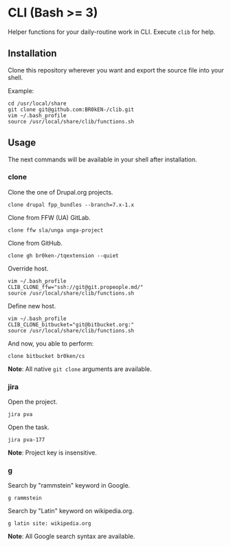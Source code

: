 # CLI (Bash >= 3)

Helper functions for your daily-routine work in CLI. Execute `clib` for help.

## Installation

Clone this repository wherever you want and export the source file into your shell.

Example:

```
cd /usr/local/share
git clone git@github.com:BR0kEN-/clib.git
vim ~/.bash_profile
source /usr/local/share/clib/functions.sh
```

## Usage

The next commands will be available in your shell after installation.

### clone

Clone the one of Drupal.org projects.

```
clone drupal fpp_bundles --branch=7.x-1.x
```

Clone from FFW (UA) GitLab.

```
clone ffw sla/unga unga-project
```

Clone from GitHub.

```
clone gh br0ken-/tqextension --quiet
```

Override host.

```
vim ~/.bash_profile
CLIB_CLONE_ffw="ssh://git@git.propeople.md/"
source /usr/local/share/clib/functions.sh
```

Define new host.

```
vim ~/.bash_profile
CLIB_CLONE_bitbucket="git@bitbucket.org:"
source /usr/local/share/clib/functions.sh
```

And now, you able to perform:

```
clone bitbucket br0ken/cs
```

**Note**: All native `git clone` arguments are available.

### jira

Open the project.

```
jira pva
```

Open the task.

```
jira pva-177
```

**Note**: Project key is insensitive.

### g

Search by "rammstein" keyword in Google.

```
g rammstein
```

Search by "Latin" keyword on wikipedia.org. 

```
g latin site: wikipedia.org
```

**Note**: All Google search syntax are available.
